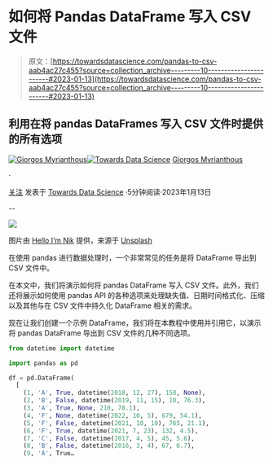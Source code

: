 # 如何将 Pandas DataFrame 写入 CSV 文件

> 原文：[https://towardsdatascience.com/pandas-to-csv-aab4ac27c455?source=collection_archive---------10-----------------------#2023-01-13](https://towardsdatascience.com/pandas-to-csv-aab4ac27c455?source=collection_archive---------10-----------------------#2023-01-13)

## 利用在将 pandas DataFrames 写入 CSV 文件时提供的所有选项

[](https://gmyrianthous.medium.com/?source=post_page-----aab4ac27c455--------------------------------)[![Giorgos Myrianthous](../Images/ff4b116e4fb9a095ce45eb064fde5af3.png)](https://gmyrianthous.medium.com/?source=post_page-----aab4ac27c455--------------------------------)[](https://towardsdatascience.com/?source=post_page-----aab4ac27c455--------------------------------)[![Towards Data Science](../Images/a6ff2676ffcc0c7aad8aaf1d79379785.png)](https://towardsdatascience.com/?source=post_page-----aab4ac27c455--------------------------------) [Giorgos Myrianthous](https://gmyrianthous.medium.com/?source=post_page-----aab4ac27c455--------------------------------)

·

[关注](https://medium.com/m/signin?actionUrl=https%3A%2F%2Fmedium.com%2F_%2Fsubscribe%2Fuser%2F76c21e75463a&operation=register&redirect=https%3A%2F%2Ftowardsdatascience.com%2Fpandas-to-csv-aab4ac27c455&user=Giorgos+Myrianthous&userId=76c21e75463a&source=post_page-76c21e75463a----aab4ac27c455---------------------post_header-----------) 发表于 [Towards Data Science](https://towardsdatascience.com/?source=post_page-----aab4ac27c455--------------------------------) ·5分钟阅读·2023年1月13日[](https://medium.com/m/signin?actionUrl=https%3A%2F%2Fmedium.com%2F_%2Fvote%2Ftowards-data-science%2Faab4ac27c455&operation=register&redirect=https%3A%2F%2Ftowardsdatascience.com%2Fpandas-to-csv-aab4ac27c455&user=Giorgos+Myrianthous&userId=76c21e75463a&source=-----aab4ac27c455---------------------clap_footer-----------)

--

[](https://medium.com/m/signin?actionUrl=https%3A%2F%2Fmedium.com%2F_%2Fbookmark%2Fp%2Faab4ac27c455&operation=register&redirect=https%3A%2F%2Ftowardsdatascience.com%2Fpandas-to-csv-aab4ac27c455&source=-----aab4ac27c455---------------------bookmark_footer-----------)![](../Images/881b8b4f1e7bf014f76b61f5f78e7900.png)

图片由 [Hello I’m Nik](https://unsplash.com/fr/@helloimnik?utm_source=unsplash&utm_medium=referral&utm_content=creditCopyText) 提供，来源于 [Unsplash](https://unsplash.com/photos/l4ADb9OVqTY?utm_source=unsplash&utm_medium=referral&utm_content=creditCopyText)

在使用 pandas 进行数据处理时，一个非常常见的任务是将 DataFrame 导出到 CSV 文件中。

在本文中，我们将演示如何将 pandas DataFrame 写入 CSV 文件。此外，我们还将展示如何使用 pandas API 的各种选项来处理缺失值、日期时间格式化、压缩以及其他与在 CSV 文件中持久化 DataFrame 相关的需求。

现在让我们创建一个示例 DataFrame，我们将在本教程中使用并引用它，以演示将 pandas DataFrame 导出到 CSV 文件的几种不同选项。

```py
from datetime import datetime

import pandas as pd

df = pd.DataFrame(
  [
    (1, 'A', True, datetime(2018, 12, 27), 158, None),
    (2, 'B', False, datetime(2019, 11, 15), 10, 76.3),
    (3, 'A', True, None, 210, 78.1),
    (4, 'F', None, datetime(2022, 10, 5), 679, 54.1),
    (5, 'F', False, datetime(2021, 10, 10), 765, 21.1),
    (6, 'F', True, datetime(2021, 7, 23), 132, 4.5),
    (7, 'C', False, datetime(2017, 4, 5), 45, 5.6),
    (8, 'B', False, datetime(2016, 3, 4), 67, 6.7),
    (9, 'A', True…
```
